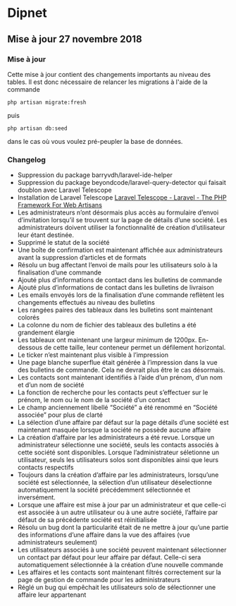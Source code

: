 # Dipnet

## Mise à jour 27 novembre 2018
### Mise à jour
Cette mise à jour contient des changements importants au niveau des tables. Il est donc nécessaire de relancer les migrations à l'aide de la commande
```
php artisan migrate:fresh
```
puis
```
php artisan db:seed
```
dans le cas où vous voulez pré-peupler la base de données. 

### Changelog
- Suppression du package barryvdh/laravel-ide-helper
- Suppression du package beyondcode/laravel-query-detector qui faisait doublon avec Laravel Telescope
- Installation de Laravel Telescope [Laravel Telescope - Laravel - The PHP Framework For Web Artisans](https://laravel.com/docs/5.7/telescope)
- Les administrateurs n’ont désormais plus accès au formulaire d’envoi d’invitation lorsqu’il se trouvent sur la page de détails d’une société. Les administrateurs doivent utiliser la fonctionnalité de création d’utilisateur leur étant destinée.
- Supprimé le statut de la société
- Une boîte de confirmation est maintenant affichée aux administrateurs avant la suppression d’articles et de formats
- Résolu un bug affectant l’envoi de mails pour les utilisateurs solo à la finalisation d’une commande
- Ajouté plus d’informations de contact dans les bulletins de commande
- Ajouté plus d’informations de contact dans les bulletins de livraison
-  Les emails envoyés lors de la finalisation d’une commande reflètent les changements effectués au niveau des bulletins
- Les rangées paires des tableaux dans les bulletins sont maintenant colorés
- La colonne du nom de fichier des tableaux des bulletins a été grandement élargie
- Les tableaux ont maintenant une largeur minimum de 1200px. En-dessous de cette taille, leur conteneur permet un défilement horizontal.
- Le ticker n’est maintenant plus visible à l’impression
- Une page blanche superflue était générée à l’impression dans la vue des bulletins de commande. Cela ne devrait plus être le cas désormais.
- Les contacts sont maintenant identifiés à l’aide d’un prénom, d’un nom et d’un nom de société
- La fonction de recherche pour les contacts peut s’effectuer sur le prénom, le nom ou le nom de la société d’un contact
- Le champ anciennement libellé “Société” a été renommé en “Société associée” pour plus de clarté
- La sélection d’une affaire par défaut sur la page détails d’une société est maintenant masquée lorsque la société ne possède aucune affaire
- La création d’affaire par les administrateurs a été revue. Lorsque un administrateur sélectionne une société, seuls les contacts associés à cette société sont disponibles. Lorsque l’administrateur séletionne un utilisateur, seuls les utilisateurs solos sont disponibles ainsi que leurs contacts respectifs
- Toujours dans la création d’affaire par les administrateurs, lorsqu’une société est sélectionnée, la sélection d’un utilisateur déselectionne automatiquement la société précédemment sélectionnée et inversément.
- Lorsque une affaire est mise à jour par un administrateur et que celle-ci est associée à un autre utilisateur ou à une autre société, l’affaire par défaut de sa précédente société est réinitialisée
- Résolu un bug dont la particularité était de ne mettre à jour qu’une partie des informations d’une affaire dans la vue des affaires (vue administrateurs seulement)
- Les utilisateurs associés à une société peuvent maintenant sélectionner un contact par défaut pour leur affaire par défaut. Celle-ci sera automatiquement sélectionnée à la création d’une nouvelle commande
- Les affaires et les contacts sont maintenant filtrés correctement sur la page de gestion de commande pour les administrateurs
- Réglé un bug qui empêchait les utilisateurs solo de sélectionner une affaire leur appartenant